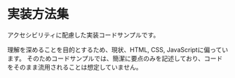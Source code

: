 # 実装方法集

アクセシビリティに配慮した実装コードサンプルです。

理解を深めることを目的とするため、現状、HTML, CSS, JavaScriptに偏っています。
そのためコードサンプルでは、簡潔に要点のみを記述しており、コードをそのまま流用されることは想定していません。
